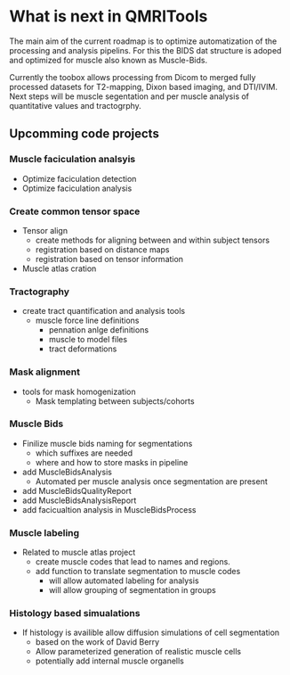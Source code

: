 # What is next in QMRITools

The main aim of the current roadmap is to optimize automatization of the processing and analysis pipelins.
For this the BIDS dat structure is adoped and optimized for muscle also known as Muscle-Bids.

Currently the toobox allows processing from Dicom to merged fully processed datasets for T2-mapping, Dixon based imaging, and DTI/IVIM.
Next steps will be muscle segentation and per muscle analysis of quantitative values and tractogrphy.

## Upcomming code projects

### Muscle faciculation analsyis

- Optimize faciculation detection
- Optimize faciculation analysis

### Create common tensor space

- Tensor align
  - create methods for aligning between and within subject tensors
  - registration based on distance maps
  - registration based on tensor information
- Muscle atlas cration

### Tractography

- create tract quantification and analysis tools
  - muscle force line definitions
    - pennation anlge definitions
    - muscle to model files
    - tract deformations

### Mask alignment

- tools for mask homogenization
  - Mask templating between subjects/cohorts

### Muscle Bids

- Finilize muscle bids naming for segmentations
  - which suffixes are needed
  - where and how to store masks in pipeline
- add MuscleBidsAnalysis
  - Automated per muscle analysis once segmentation are present
- add MuscleBidsQualityReport
- add MuscleBidsAnalysisReport
- add facicualtion analysis in MuscleBidsProcess

### Muscle labeling

- Related to muscle atlas project
  - create muscle codes that lead to names and regions.
  - add function to translate segmentation to muscle codes
    - will allow automated labeling for analysis
    - will allow grouping of segmentation in groups

### Histology based simualations

- If histology is availible allow diffusion simulations of cell segmentation
  - based on the work of David Berry
  - Allow parameterized generation of realistic muscle cells
  - potentially add internal muscle organells
